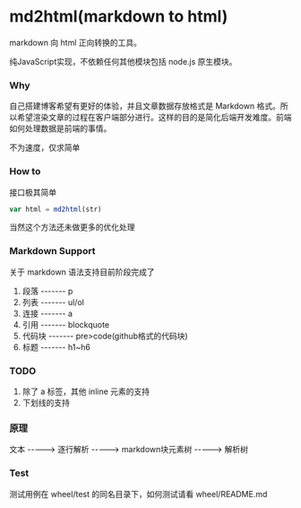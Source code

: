 md2html(markdown to html)
============================

markdown 向 html 正向转换的工具。

纯JavaScript实现，不依赖任何其他模块包括 node.js 原生模块。

### Why ###

自己搭建博客希望有更好的体验，并且文章数据存放格式是 Markdown 格式。所以希望渲染文章的过程在客户端部分进行。这样的目的是简化后端开发难度。前端如何处理数据是前端的事情。

不为速度，仅求简单

### How to ###

接口极其简单

```js
var html = md2html(str)
```

当然这个方法还未做更多的优化处理


### Markdown Support ###

关于 markdown 语法支持目前阶段完成了

1. 段落   -------   p
2. 列表   -------   ul/ol
3. 连接   -------   a
4. 引用   -------   blockquote
5. 代码块 -------   pre>code(github格式的代码块)
6. 标题   -------   h1~h6


### TODO ###

1. 除了 a 标签，其他 inline 元素的支持
2. 下划线的支持


### 原理 ###

文本 -----> 逐行解析 -----> markdown块元素树 -----> 解析树


### Test ###

测试用例在 wheel/test 的同名目录下，如何测试请看 wheel/README.md
